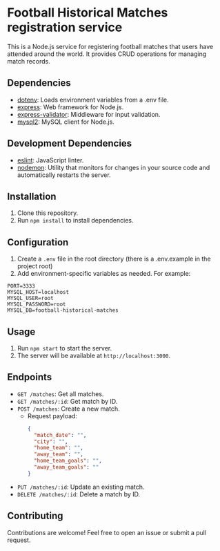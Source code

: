 # Football Historical Matches registration service

This is a Node.js service for registering football matches that users have attended around the world. It provides CRUD operations for managing match records.

## Dependencies

- [dotenv](https://www.npmjs.com/package/dotenv): Loads environment variables from a .env file.
- [express](https://www.npmjs.com/package/express): Web framework for Node.js.
- [express-validator](https://www.npmjs.com/package/express-validator): Middleware for input validation.
- [mysql2](https://www.npmjs.com/package/mysql2): MySQL client for Node.js.
  
## Development Dependencies

- [eslint](https://www.npmjs.com/package/eslint): JavaScript linter.
- [nodemon](https://www.npmjs.com/package/nodemon): Utility that monitors for changes in your source code and automatically restarts the server.

## Installation

1. Clone this repository.
2. Run `npm install` to install dependencies.

## Configuration

1. Create a `.env` file in the root directory (there is a .env.example in the project root)
2. Add environment-specific variables as needed. For example:

```
PORT=3333
MYSQL_HOST=localhost
MYSQL_USER=root
MYSQL_PASSWORD=root
MYSQL_DB=football-historical-matches
```

## Usage

1. Run `npm start` to start the server.
2. The server will be available at `http://localhost:3000`.

## Endpoints

- `GET /matches`: Get all matches.
- `GET /matches/:id`: Get match by ID.
- `POST /matches`: Create a new match.
  - Request payload:
    ```json
    {
      "match_date": "",
      "city": "",
      "home_team": "",
      "away_team": "",
      "home_team_goals": "",
      "away_team_goals": ""
    }
    ```
- `PUT /matches/:id`: Update an existing match.
- `DELETE /matches/:id`: Delete a match by ID.

## Contributing

Contributions are welcome! Feel free to open an issue or submit a pull request.